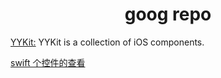 <h1 align="center">goog repo</h1>

[YYKit:](https://github.com/ibireme/YYKit) YYKit is a collection of iOS components.


[swift 个控件的查看](https://github.com/carlosengr/Swift)
